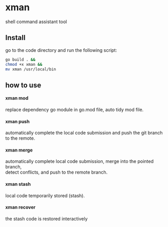# xman
shell command assistant tool

## Install
go to the code directory and run the following script:
```bash
go build . &&
chmod +x xman &&
mv xman /usr/local/bin
```
## how to use
#### xman mod
replace dependency go module in go.mod file, auto tidy mod file.

#### xman push
automatically complete the local code submission and push the git branch to the remote.

#### xman merge
automatically complete local code submission, merge into the pointed branch, </br> detect conflicts, and push to the remote branch.

#### xman stash
local code temporarily stored (stash).

#### xman recover
the stash code is restored interactively
